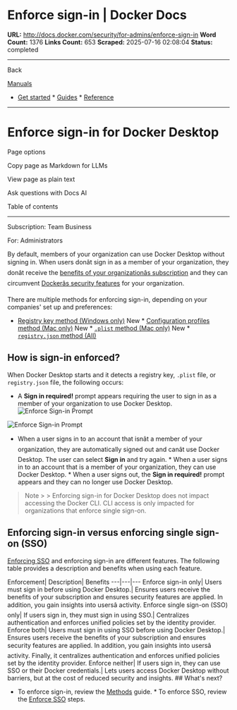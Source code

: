 # Enforce sign-in | Docker Docs

**URL:** http://docs.docker.com/security/for-admins/enforce-sign-in
**Word Count:** 1376
**Links Count:** 653
**Scraped:** 2025-07-16 02:08:04
**Status:** completed

---

Back

[Manuals](https://docs.docker.com/manuals/)

  * [Get started](http://docs.docker.com/get-started/)   * [Guides](http://docs.docker.com/guides/)   * [Reference](http://docs.docker.com/reference/)

* * *

# Enforce sign-in for Docker Desktop

Page options

Copy page as Markdown for LLMs

View page as plain text

Ask questions with Docs AI

Table of contents

* * *

Subscription: Team Business

For: Administrators

By default, members of your organization can use Docker Desktop without signing in. When users donât sign in as a member of your organization, they donât receive the [benefits of your organizationâs subscription](https://docs.docker.com/subscription/details/) and they can circumvent [Dockerâs security features](https://docs.docker.com/enterprise/security/hardened-desktop/) for your organization.

There are multiple methods for enforcing sign-in, depending on your companies' set up and preferences:

  * [Registry key method \(Windows only\)](https://docs.docker.com/enterprise/security/enforce-sign-in/methods/#registry-key-method-windows-only) New   * [Configuration profiles method \(Mac only\)](https://docs.docker.com/enterprise/security/enforce-sign-in/methods/#configuration-profiles-method-mac-only) New   * [`.plist` method \(Mac only\)](https://docs.docker.com/enterprise/security/enforce-sign-in/methods/#plist-method-mac-only) New   * [`registry.json` method \(All\)](https://docs.docker.com/enterprise/security/enforce-sign-in/methods/#registryjson-method-all)

## How is sign-in enforced?

When Docker Desktop starts and it detects a registry key, `.plist` file, or `registry.json` file, the following occurs:

  * A **Sign in required\!** prompt appears requiring the user to sign in as a member of your organization to use Docker Desktop.![Enforce Sign-in Prompt](https://docs.docker.com/enterprise/images/enforce-sign-in.png)

![Enforce Sign-in Prompt](https://docs.docker.com/enterprise/images/enforce-sign-in.png)

  * When a user signs in to an account that isnât a member of your organization, they are automatically signed out and canât use Docker Desktop. The user can select **Sign in** and try again.   * When a user signs in to an account that is a member of your organization, they can use Docker Desktop.   * When a user signs out, the **Sign in required\!** prompt appears and they can no longer use Docker Desktop.

> Note >  > Enforcing sign-in for Docker Desktop does not impact accessing the Docker CLI. CLI access is only impacted for organizations that enforce single sign-on.

## Enforcing sign-in versus enforcing single sign-on \(SSO\)

[Enforcing SSO](https://docs.docker.com/enterprise/security/single-sign-on/connect/#optional-enforce-sso) and enforcing sign-in are different features. The following table provides a description and benefits when using each feature.

Enforcement| Description| Benefits   ---|---|---   Enforce sign-in only| Users must sign in before using Docker Desktop.| Ensures users receive the benefits of your subscription and ensures security features are applied. In addition, you gain insights into usersâ activity.   Enforce single sign-on \(SSO\) only| If users sign in, they must sign in using SSO.| Centralizes authentication and enforces unified policies set by the identity provider.   Enforce both| Users must sign in using SSO before using Docker Desktop.| Ensures users receive the benefits of your subscription and ensures security features are applied. In addition, you gain insights into usersâ activity. Finally, it centralizes authentication and enforces unified policies set by the identity provider.   Enforce neither| If users sign in, they can use SSO or their Docker credentials.| Lets users access Docker Desktop without barriers, but at the cost of reduced security and insights.      ## What's next?

  * To enforce sign-in, review the [Methods](https://docs.docker.com/enterprise/security/enforce-sign-in/methods/) guide.   * To enforce SSO, review the [Enforce SSO](https://docs.docker.com/enterprise/security/single-sign-on/connect/) steps.